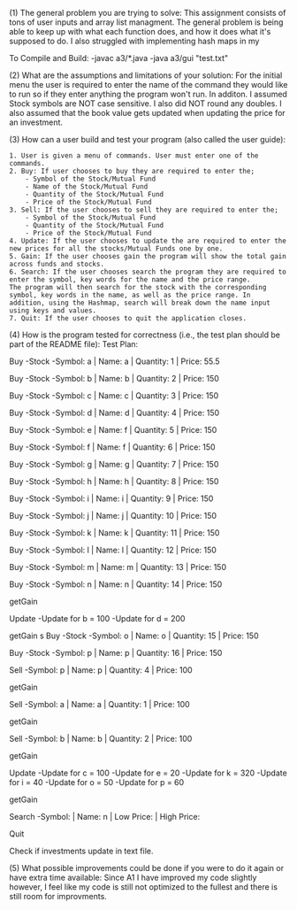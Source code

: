 (1) The general  problem  you  are  trying  to  solve:
This assignment consists of tons of user inputs and array list managment. The general problem is being able to keep up with what each function does, and how it does what it's supposed to do. I also struggled with implementing hash maps in my 

To Compile and Build: 
-javac a3/*.java
-java a3/gui "test.txt"

(2) What  are  the  assumptions  and  limitations  of  your solution:
For the initial menu the user is required to enter the name of the command they would like to run so if they enter anything the program won't run. In additon. I assumed Stock symbols are NOT case sensitive. I also did NOT round any doubles. I also assumed that the book value gets updated when updating the price for an investment.

(3) How can a user build and test your program (also called the user guide):

    1. User is given a menu of commands. User must enter one of the commands.
    2. Buy: If user chooses to buy they are required to enter the;
        - Symbol of the Stock/Mutual Fund
        - Name of the Stock/Mutual Fund
        - Quantity of the Stock/Mutual Fund
        - Price of the Stock/Mutual Fund
    3. Sell: If the user chooses to sell they are required to enter the;
        - Symbol of the Stock/Mutual Fund
        - Quantity of the Stock/Mutual Fund
        - Price of the Stock/Mutual Fund
    4. Update: If the user chooses to update the are required to enter the new prices for all the stocks/Mutual Funds one by one.
    5. Gain: If the user chooses gain the program will show the total gain across funds and stocks.
    6. Search: If the user chooses search the program they are required to enter the symbol, key words for the name and the price range.
    The program will then search for the stock with the corresponding symbol, key words in the name, as well as the price range. In addition, using the Hashmap, search will break down the name input using keys and values.
    7. Quit: If the user chooses to quit the application closes.

(4) How is the program tested for correctness (i.e., the test plan should be part of the README file):
Test Plan: 

Buy
-Stock
-Symbol: a | Name: a | Quantity: 1 | Price: 55.5

Buy
-Stock
-Symbol: b | Name: b | Quantity: 2 | Price: 150

Buy
-Stock
-Symbol: c | Name: c | Quantity: 3 | Price: 150

Buy
-Stock
-Symbol: d | Name: d | Quantity: 4 | Price: 150

Buy
-Stock
-Symbol: e | Name: f | Quantity: 5 | Price: 150

Buy
-Stock
-Symbol: f | Name: f | Quantity: 6 | Price: 150

Buy
-Stock
-Symbol: g | Name: g | Quantity: 7 | Price: 150

Buy
-Stock
-Symbol: h | Name: h | Quantity: 8 | Price: 150

Buy
-Stock
-Symbol: i | Name: i | Quantity: 9 | Price: 150

Buy
-Stock
-Symbol: j | Name: j | Quantity: 10 | Price: 150

Buy
-Stock
-Symbol: k | Name: k | Quantity: 11 | Price: 150

Buy
-Stock
-Symbol: l | Name: l | Quantity: 12 | Price: 150

Buy
-Stock
-Symbol: m | Name: m | Quantity: 13 | Price: 150

Buy
-Stock
-Symbol: n | Name: n | Quantity: 14 | Price: 150

getGain

Update
-Update for b = 100
-Update for d = 200

getGain
s
Buy
-Stock
-Symbol: o | Name: o | Quantity: 15 | Price: 150

Buy
-Stock
-Symbol: p | Name: p | Quantity: 16 | Price: 150

Sell
-Symbol: p | Name: p | Quantity: 4 | Price: 100

getGain

Sell
-Symbol: a | Name: a | Quantity: 1 | Price: 100

getGain

Sell
-Symbol: b | Name: b | Quantity: 2 | Price: 100

getGain

Update
-Update for c = 100
-Update for e = 20
-Update for k = 320
-Update for i = 40
-Update for o = 50
-Update for p = 60

getGain

Search
-Symbol:  | Name: n | Low Price: | High Price: 

Quit

Check if investments update in text file.

(5) What  possible  improvements  could  be  done  if  you  were  to  do  it  again  or  have  extra  time available:
Since A1 I have improved my code slightly however, I feel like my code is still not optimized to the fullest and there is still room for improvments.
